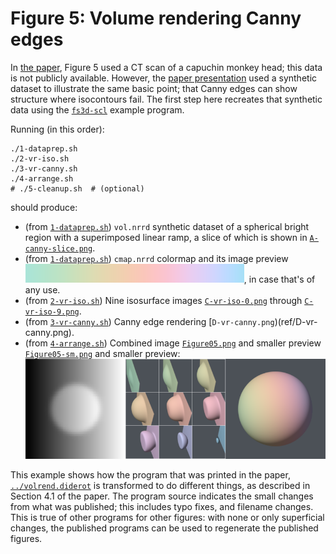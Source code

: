 # Figure 5: Volume rendering Canny edges

In [the paper](http://people.cs.uchicago.edu/~glk/pubs/#VIS-2015),
Figure 5 used a CT scan of a capuchin monkey head; this data is not
publicly available.  However, the [paper
presentation](http://people.cs.uchicago.edu/~glk/pubs/pdf/Kindlmann-Diderot-VIS-2015-talk.pdf)
used a synthetic dataset to illustrate the same basic point; that
Canny edges can show structure where isocontours fail. The first step here
recreates that synthetic data using the
[`fs3d-scl`](https://github.com/Diderot-Language/examples/tree/master/fs3d)
example program.

Running (in this order):

	./1-dataprep.sh
	./2-vr-iso.sh
	./3-vr-canny.sh
	./4-arrange.sh
	# ./5-cleanup.sh  # (optional)

should produce:

* (from [`1-dataprep.sh`](1-dataprep.sh)) `vol.nrrd` synthetic dataset of a spherical bright region with a superimposed
linear ramp, a slice of which is shown in [`A-canny-slice.png`](ref/A-canny-slice.png).
* (from [`1-dataprep.sh`](1-dataprep.sh)) `cmap.nrrd` colormap and its image preview ![](ref/B-cmap.png "cmap preview"),
in case that's of any use.
* (from [`2-vr-iso.sh`](2-vr-iso.sh)) Nine isosurface images [`C-vr-iso-0.png`](ref/C-vr-iso-0.png) through
[`C-vr-iso-9.png`](ref/C-vr-iso-9.png).
* (from [`3-vr-canny.sh`](3-vr-canny.sh)) Canny edge rendering [`D-vr-canny.png`)(ref/D-vr-canny.png).
* (from [`4-arrange.sh`](4-arrange.sh)) Combined image [`Figure05.png`](ref/Figure05.png) and smaller preview
[`Figure05-sm.png`](ref/Figure05-sm.png) and smaller preview:  
![](ref/Figure05-sm.png "Figure 5 image")

This example shows how the program that was printed in the paper,
[`../volrend.diderot`](../volrend.diderot) is transformed to do
different things, as described in Section 4.1 of the paper.
The program source indicates the small changes from what was published;
this includes typo fixes, and filename changes.  This is true of other
programs for other figures: with none or only superficial changes, the
published programs can be used to regenerate the published figures.

